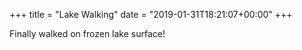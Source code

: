 +++
title = "Lake Walking"
date = "2019-01-31T18:21:07+00:00"
+++

Finally walked on frozen lake surface!
			